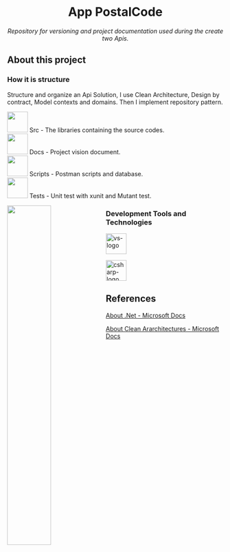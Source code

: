 <h1 align="center">App PostalCode</h1>
<p align="center"><i>Repository for versioning and project documentation used during the create two Apis.</i></p>

## About this project

### How it is structure

<p>
Structure and organize an Api Solution, I use Clean Architecture, Design by contract, Model contexts and domains. Then I implement repository pattern.
</p>

<p display="inline-block">
<dl>
    <dt> 
          <img width="48" src="https://img.icons8.com/emoji/48/000000/open-file-folder-emoji.png"/>
          Src - The libraries containing the source codes.      
    </dt>
    <dt> 
          <img width="48" src="https://img.icons8.com/emoji/48/000000/open-file-folder-emoji.png"/>
          Docs - Project vision document.      
    </dt>
    <dt> 
          <img width="48" src="https://img.icons8.com/emoji/48/000000/open-file-folder-emoji.png"/>
           Scripts - Postman scripts and database.      
    </dt>
    <dt> 
          <img width="48" src="https://img.icons8.com/emoji/48/000000/open-file-folder-emoji.png"/>
          Tests - Unit test with xunit and Mutant test.        
    </dt>
    
</dl>
</p>

<p display="inline-block">
<dl>
<dt> 
<img align="left" width="45%" src="https://docs.microsoft.com/pt-br/dotnet/architecture/modern-web-apps-azure/media/image5-7.png"/> 
</dt>
</dl>
</p>

### Development Tools and Technologies

<p display="inline-block">
  <img width="48" src="https://static.wikia.nocookie.net/logopedia/images/e/ec/Microsoft_Visual_Studio_2022.svg" alt="vs-logo"/>
</p>
<p align="rigth" display="inline-block">
  <img width="48" src="https://www.freeiconspng.com/uploads/c-logo-icon-18.png" alt="csharp-logo"/>
</p>
<!-- ## Running
<p>
    <b>Criar Container: </b> docker run --name container_apiTudo -p 8000:80 apptodoapi.
</p>
-->

## References

[About .Net - Microsoft Docs](https://docs.microsoft.com/pt-br/dotnet/fundamentals/)

[About Clean Ararchitectures - Microsoft Docs](https://docs.microsoft.com/pt-br/dotnet/architecture/modern-web-apps-azure/common-web-application-architectures)
